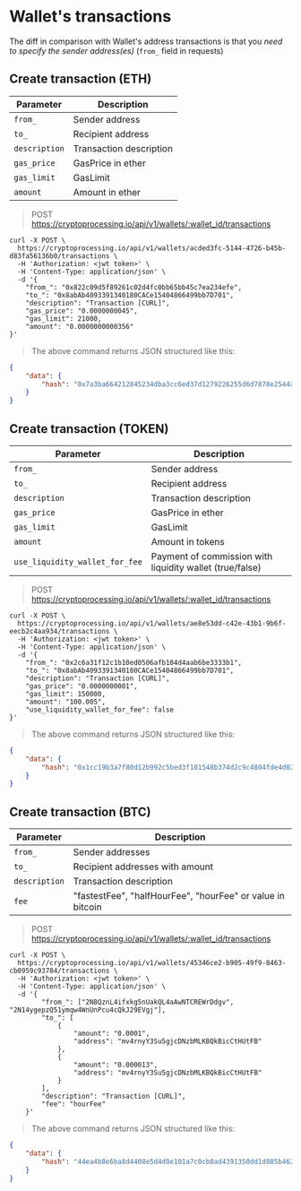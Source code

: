 # Wallet's transactions

The diff in comparison with Wallet's address transactions is that you *need to specify the sender address(es)* (`from_` field in requests)


## Create transaction (ETH)

Parameter             | Description
----------------------| ---------
`from_ `              | Sender address 
`to_ `                | Recipient address 
`description`         | Transaction description
`gas_price`           | GasPrice in ether
`gas_limit`           | GasLimit
`amount   `           | Amount in ether

> POST https://cryptoprocessing.io/api/v1/wallets/:wallet_id/transactions

```shell
curl -X POST \
  https://cryptoprocessing.io/api/v1/wallets/acded3fc-5144-4726-b45b-d83fa56136b0/transactions \
  -H 'Authorization: <jwt token>' \
  -H 'Content-Type: application/json' \
  -d '{
	"from_": "0x822c09d5f89261c02d4fc0bb65bb45c7ea234efe",
    "to_": "0x8abAb4093391340180CACe15404866499bb7D701",
    "description": "Transaction [CURL]",		
    "gas_price": "0.0000000045",
    "gas_limit": 21000,
    "amount": "0.0000000000356"
}'
```
> The above command returns JSON structured like this:

```json
{
    "data": {
        "hash": "0x7a3ba664212845234dba3cc6ed37d1279226255d6d7878e2544a1b19f02d7f21"
    }
}
```

## Create transaction (TOKEN)

Parameter                       | Description
--------------------------------| ---------
`from_ `                        | Sender address
`to_ `                          | Recipient address
`description`                   | Transaction description
`gas_price`                     | GasPrice in ether
`gas_limit`                     | GasLimit
`amount`                        | Amount in tokens
`use_liquidity_wallet_for_fee`  | Payment of commission with liquidity wallet (true/false)

> POST https://cryptoprocessing.io/api/v1/wallets/:wallet_id/transactions

```shell
curl -X POST \
  https://cryptoprocessing.io/api/v1/wallets/ae8e53dd-c42e-43b1-9b6f-eecb2c4aa934/transactions \
  -H 'Authorization: <jwt token>' \
  -H 'Content-Type: application/json' \
  -d '{
    "from_": "0x2c6a31f12c1b10ed0506afb104d4aab6be3333b1",
    "to_": "0x8abAb4093391340180CACe15404866499bb7D701",
    "description": "Transaction [CURL]",
    "gas_price": "0.0000000001",
    "gas_limit": 150000,
    "amount": "100.005",
    "use_liquidity_wallet_for_fee": false
}'
```
> The above command returns JSON structured like this:

```json
{
    "data": {
        "hash": "0x1cc19b3a7f80d12b992c5bed3f101548b374d2c9c4804fde4d02508c36e4fcbc"
    }
}
```

## Create transaction (BTC)

Parameter             | Description
---------             | ---------
`from_ `              | Sender addresses
`to_`                 | Recipient addresses with amount
`description`         | Transaction description
`fee`                 | "fastestFee", "halfHourFee", "hourFee" or value in bitcoin

> POST https://cryptoprocessing.io/api/v1/wallets/:wallet_id/transactions

```shell
curl -X POST \
  https://cryptoprocessing.io/api/v1/wallets/45346ce2-b905-49f9-8463-cb0959c93784/transactions \
  -H 'Authorization: <jwt token>' \
  -H 'Content-Type: application/json' \
  -d '{
        "from_": ["2N8QznL4ifxkg5nUakQL4aAwNTCREWrDdgv", "2N14ygepzQ51ymqw4WnUnPcu4cQkJ29EVgj"],
        "to_": [
            {
                "amount": "0.0001",
                "address": "mv4rnyY3Su5gjcDNzbMLKBQkBicCtHUtFB"
            },
            {
                "amount": "0.000013",
                "address": "mv4rnyY3Su5gjcDNzbMLKBQkBicCtHUtFB"
            }
        ],
        "description": "Transaction [CURL]",
        "fee": "hourFee"
    }'
```
> The above command returns JSON structured like this:
```json
{
    "data": {
        "hash": "44ea4b8e6ba8d4408e5d4d0e101a7c0cb0ad4391350dd1d885b4621a32ff9d30"
    }
}
```
